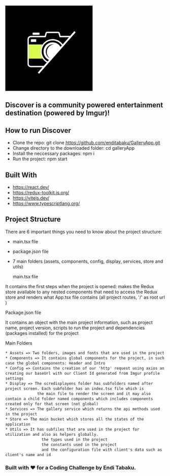 ![Image](https://github.com/enditabaku/GalleryApp/blob/main/src/assets/images/logo.png)

## <b> Discover </b> is a community powered entertainment destination (powered by Imgur)!

## How to run Discover

* Clone the repo: git clone https://github.com/enditabaku/GalleryApp.git
* Change directory to the downloaded folder: cd galleryApp
* Install the neccessary packages: npm i
* Run the project: npm start


## Built With

* https://react.dev/
* https://redux-toolkit.js.org/
* https://vitejs.dev/
* https://www.typescriptlang.org/

## Project Structure

There are 6 important things you need to know about the project structure:
* main.tsx file 
* package.json file
* 7 main folders (assets, components, config, display, services, store and utils)  

   main.tsx file
   
It contains the first steps when the project is opened: makes the Redux store available to any nested components that need to access the Redux store and renders what App.tsx file contains (all project routes, '/' as root url )
    
   Package.json file
    
It contains an object with the main project information, such as project name, project version, scripts to run the project and dependencies (packages installed) for the project
    
   Main Folders
    
    * Assets => Two folders, images and fonts that are used in the project
    * Components => It contains global components for the project, in such case the global components: Header and Intro
    * Config => Contains the creation of our 'http' request using axios an creating our baseUrl with our Client Id generated from Imgur profile settings        
    * Display => The scredisplayens folder has subfolders named after project screen. Each subfolder has an index.tsx file which is
                  the main file to render the screen and it may also contain a child folder named components which includes components created only for that screen (not global)
    * Services => The gallery service which returns the api methods used in the project     
    * Store => The main bucket which stores all the states of the application       
    * Utils => It has subfiles that are used in the project for utilization and also as helpers globally.
                    the types used in the project
                    the constants used in the project
                    and the configuration file with client's data such as client's name and id

### Built with ❤ for a Coding Challenge by Endi Tabaku.
